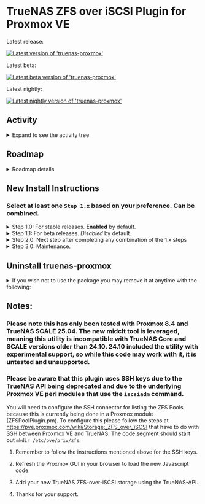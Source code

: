 # TrueNAS ZFS over iSCSI Plugin for Proxmox VE

Latest release:

[![Latest version of 'truenas-proxmox'](https://api.cloudsmith.com/v1/badges/version/jonah-may-oss/truenas-proxmox/deb/truenas-proxmox/latest/a=all;xc=main;d=debian%252Fany-version;t=binary/?render=true)](https://cloudsmith.io/~jonah-may-oss/repos/truenas-proxmox/packages/detail/deb/truenas-proxmox/latest/a=all;xc=main;d=debian%252Fany-version;t=binary/)


Latest beta:

[![Latest beta version of 'truenas-proxmox'](https://api.cloudsmith.com/v1/badges/version/jonah-may-oss/truenas-proxmox-testing/deb/truenas-proxmox/latest/a=all;xc=main;d=debian%252Fany-version;t=binary/?render=true)](https://cloudsmith.io/~jonah-may-oss/repos/truenas-proxmox-testing/packages/detail/deb/truenas-proxmox/latest/a=all;xc=main;d=debian%252Fany-version;t=binary/)


Latest nightly:

[![Latest nightly version of 'truenas-proxmox'](https://api.cloudsmith.com/v1/badges/version/jonah-may-oss/truenas-proxmox-snapshots/deb/truenas-proxmox/latest/a=all;xc=main;d=debian%252Fany-version;t=binary/?render=true)](https://cloudsmith.io/~jonah-may-oss/repos/truenas-proxmox-snapshots/packages/detail/deb/truenas-proxmox/latest/a=all;xc=main;d=debian%252Fany-version;t=binary/)


## Activity

<details>
 <summary>Expand to see the activity tree</summary>

 <blockquote>
  
  <details><summary>2025-04-28</summary>
  
  - Fork repository to begin update work 
  - Remove donation link from readme
  - Create new Cloudsmith repos to point new code to
  - Cleaned up files and folders to minimize complexity
  - Updated all FreeNAS references to say TrueNAS
  - Configured semi-automated beta builds based off commits to master
  - Rewrite TrueNAS.pm storage plugin to use SSH instead of REST API due to deprecation in 25.04.
  
  </details>

  <details><summary>2023-08-18</summary>

  - Update and cleanup the README.md

  </details>

  <details><summary>2023-08-12</summary>
   
  - Fixed postinst issue with Windows-based EOL. https://github.com/TheGrandWazoo/freenas-proxmox/issues/149

  </details>

  <details><summary>2023-02-12</summary>
   
  - Added `systemctl restart pvescheduler.service` command to the package based on https://github.com/TheGrandWazoo/freenas-proxmox/issues/109#issuecomment-1367527917

  </details>

  </blockquote>
</details>

## Roadmap
<details><summary>Roadmap details</summary>

* Port wiki to new fork
* Tie testing/GA packages to GitHub releases instead of hard-coded versions in packer yaml
  * Update static references in the packer YAML
  * Update static references in the control files
* Optimize code with ChatGPT/Copilot
* Fix iSCSI errors
  * Fix iSCSI errors https://github.com/TheGrandWazoo/freenas-proxmox/issues/203
* Update the documentation - <i>In Progress</i>.
  * Restructure the main README.md for better readability. 
  * Add some screenshots.
* Fix Max Lun Limit issue.
  * https://github.com/TheGrandWazoo/freenas-proxmox/issues/150
* Fix automated builds - <i>In Progress</i>.
  * General Releases
  * Alpha/Nightly Releases
* Autoinstall the SSH keys.
  * Tech spike to see if it is even doable.
* Hashicorp Vault integration.
  * Pull in secrets from a Hashicorp Vault service.  
  * Tech spike to see if it is even doable.
* Package the patches with the deb package.
  * Remove the need for git dependency.
* Change to LWP::UserAgent
  * Remove dependency of the REST::Client because LWP::UserAgent is already installed and used by Proxmox VE.
* Remove API key option so only username and password can be used.

</details>

## New Install Instructions

### Select at least one `Step 1.x` based on your preference. Can be combined.

<details><summary>Step 1.0: For stable releases. <b>Enabled</b> by default.</summary>

 ### truenas-proxmox repo - Currently follows the 3.0 branch.

 Select one of the following GPG Key locations based on your preference.

 ```bash
 # Preferred - based on documentation. Copy and paste to bash command line:
 keyring_location=/usr/share/keyrings/jonah-may-oss-truenas-proxmox-keyring.gpg
 ```

 ```bash
 # Alternative - If you wish to continue with the old ways.  Copy and paste to bash command line:
 keyring_location=/etc/apt/trusted.gpg.d/jonah-may-oss-truenas-proxmox.gpg
 ```

 Copy and paste to bash command line to load the GPG key to the location selected above:
 ```bash
 curl -1sLf 'https://dl.cloudsmith.io/public/jonah-may-oss/truenas-proxmox/gpg.7E6C3EBFF19F8651.key' |  gpg --dearmor >> ${keyring_location}
 ```

 Copy and paste the following code to bash command line to create '/etc/apt/sources.list.d/jonah-may-oss-repo.list'
 ```bash
 cat << EOF > /etc/apt/sources.list.d/jonah-may-oss-repo.list
 # Source: Jonah May OSS
 # Site: https://cloudsmith.io
 # Repository: Jonah May OSS / truenas-proxmox
 # Description: TrueNAS plugin for Proxmox VE - Production
 deb [signed-by=${keyring_location}] https://dl.cloudsmith.io/public/jonah-may-oss/truenas-proxmox/deb/debian any-version main

 EOF
 ```

</details>

<details><summary>Step 1.1: For beta releases. <i>Disabled</i> by default.</summary>

 ### truenas-proxmox-testing repo - Follows the master branch and you wish to test before a stable release (beta).
 
 Select one of the following GPG Key locations based on your preference.

 ```bash
 # Preferred - based on documentation. Copy and paste to bash command line:
 keyring_location=/usr/share/keyrings/jonah-may-oss-truenas-proxmox-testing-keyring.gpg
 ```

 ```bash
 # Alternative - If you wish to continue with the old ways.  Copy and paste to bash command line:
 keyring_location=/etc/apt/trusted.gpg.d/jonah-may-oss-truenas-proxmox-testing.gpg
 ```

 Copy and paste to bash command line to load the GPG key to the location selected above:
 ```bash
 curl -1sLf 'https://dl.cloudsmith.io/public/jonah-may-oss/truenas-proxmox-testing/gpg.02DA93FB91DEBFD9.key' |  gpg --dearmor >> ${keyring_location}
 ```

 Copy and paste the following code to bash command line to create '/etc/apt/sources.list.d/jonah-may-oss-repo.list'
 ```bash
 cat << EOF > /etc/apt/sources.list.d/jonah-may-oss-repo.list
 # Source: Jonah May OSS
 # Site: https://cloudsmith.io
 # Repository: Jonah May OSS / truenas-proxmox-testing
 # Description: TrueNAS plugin for Proxmox VE - Testing
 deb [signed-by=${keyring_location}] https://dl.cloudsmith.io/public/jonah-may-oss/truenas-proxmox-testing/deb/debian any-version main

 EOF
 ```

</details>

<details><summary>Step 2.0: Next step after completing any combination of the 1.x steps</summary>

 ### Update apt

 Then issue the following to install the package
 ```bash
 apt update
 apt install truenas-proxmox
 ```

 </details>

 <details><summary>Step 3.0: Maintenance.</summary>

  Then just do your regular upgrade via apt at the command line or the Proxmox Update subsystem; the package will automatically issue all commands to patch the files.
  ```bash
  apt update
  apt [full|dist]-upgrade
  ```

 </details>

</details>

## Uninstall truenas-proxmox

<details><summary>If you wish not to use the package you may remove it at anytime with the following:</summary>

 ```
  apt [remove|purge] truenas-proxmox
 ```

 This will place you back to a normal and non-patched Proxmox VE install.
 
</details>

## Notes:

### Please note this has only been tested with Proxmox 8.4 and TrueNAS SCALE 25.04. The new midclt tool is leveraged, meaning this utility is incompatible with TrueNAS Core and SCALE versions older than 24.10. 24.10 included the utility with experimental support, so while this code may work with it, it is untested and unsupported.

### Please be aware that this plugin uses SSH keys due to the TrueNAS API being deprecated and due to the underlying Proxmox VE perl modules that use the ```iscsiadm``` command.

You will need to configure the SSH connector for listing the ZFS Pools because this is currently being done in a Proxmox module (ZFSPoolPlugin.pm). To configure this please follow the steps at https://pve.proxmox.com/wiki/Storage:_ZFS_over_iSCSI that have to do with SSH between Proxmox VE and TrueNAS. The code segment should start out `mkdir /etc/pve/priv/zfs`.

1. Remember to follow the instructions mentioned above for the SSH keys.

2. Refresh the Proxmox GUI in your browser to load the new Javascript code.

3. Add your new TrueNAS ZFS-over-iSCSI storage using the TrueNAS-API.

4. Thanks for your support.
